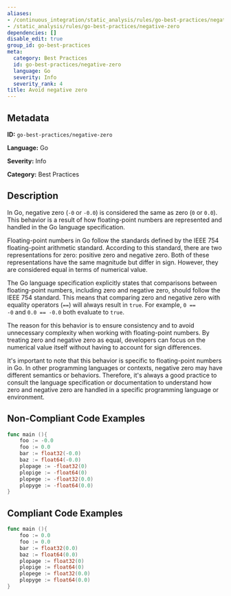 ```yaml
---
aliases:
- /continuous_integration/static_analysis/rules/go-best-practices/negative-zero
- /static_analysis/rules/go-best-practices/negative-zero
dependencies: []
disable_edit: true
group_id: go-best-practices
meta:
  category: Best Practices
  id: go-best-practices/negative-zero
  language: Go
  severity: Info
  severity_rank: 4
title: Avoid negative zero
---
```

<!--  SOURCED FROM https://github.com/DataDog/datadog-static-analyzer-rule-docs -->


## Metadata
**ID:** `go-best-practices/negative-zero`

**Language:** Go

**Severity:** Info

**Category:** Best Practices

## Description
In Go, negative zero (`-0` or `-0.0`) is considered the same as zero (`0` or `0.0`). This behavior is a result of how floating-point numbers are represented and handled in the Go language specification.

Floating-point numbers in Go follow the standards defined by the IEEE 754 floating-point arithmetic standard. According to this standard, there are two representations for zero: positive zero and negative zero. Both of these representations have the same magnitude but differ in sign. However, they are considered equal in terms of numerical value.

The Go language specification explicitly states that comparisons between floating-point numbers, including zero and negative zero, should follow the IEEE 754 standard. This means that comparing zero and negative zero with equality operators (`==`) will always result in `true`. For example, `0 == -0` and `0.0 == -0.0` both evaluate to `true`.

The reason for this behavior is to ensure consistency and to avoid unnecessary complexity when working with floating-point numbers. By treating zero and negative zero as equal, developers can focus on the numerical value itself without having to account for sign differences.

It's important to note that this behavior is specific to floating-point numbers in Go. In other programming languages or contexts, negative zero may have different semantics or behaviors. Therefore, it's always a good practice to consult the language specification or documentation to understand how zero and negative zero are handled in a specific programming language or environment.


## Non-Compliant Code Examples
```go
func main (){
    foo := -0.0
    foo := 0.0
    bar := float32(-0.0)
    baz := float64(-0.0)
    plopage := -float32(0)
    plopige := -float64(0)
    plopege := -float32(0.0)
    plopyge := -float64(0.0)
}

```

## Compliant Code Examples
```go
func main (){
    foo := 0.0
    foo := 0.0
    bar := float32(0.0)
    baz := float64(0.0)
    plopage := float32(0)
    plopige := float64(0)
    plopege := float32(0.0)
    plopyge := float64(0.0)
}

```
